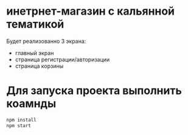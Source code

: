 # инетрнет-магазин с кальянной тематикой
Будет реализованно 3 экрана:
* главный экран
* страница регистрации/авторизации 
* страница корзины
 
 
# Для запуска проекта выполнить коамнды 
```bash
npm install 
npm start
```  